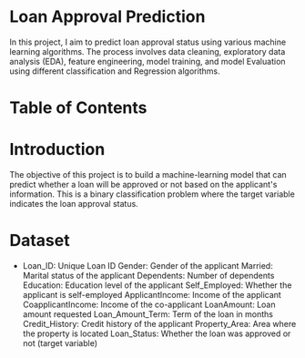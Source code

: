 # Loan Approval Prediction
In this project, I aim to predict loan approval status using various machine learning algorithms.
The process involves data cleaning, exploratory data analysis (EDA), feature engineering, model training, and model Evaluation using
different classification and Regression algorithms.
# Table of Contents

# Introduction
The objective of this project is to build a machine-learning model that can predict whether
a loan will be approved or not based on the applicant's information.
This is a binary classification problem where the target variable indicates the loan approval status.

# Dataset
* Loan_ID: Unique Loan ID
Gender: Gender of the applicant
Married: Marital status of the applicant
Dependents: Number of dependents
Education: Education level of the applicant
Self_Employed: Whether the applicant is self-employed
ApplicantIncome: Income of the applicant
CoapplicantIncome: Income of the co-applicant
LoanAmount: Loan amount requested
Loan_Amount_Term: Term of the loan in months
Credit_History: Credit history of the applicant
Property_Area: Area where the property is located
Loan_Status: Whether the loan was approved or not (target variable)
